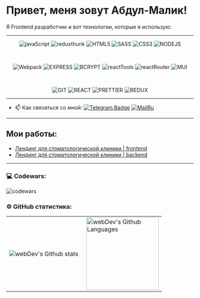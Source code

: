 # Привет, меня зовут Абдул-Малик!

Я Frontend разработчик и вот технологии, которые я использую:

---

<div align="center">

![javaScript](https://img.shields.io/badge/-javaScript-black?style=for-the-badge&logo=javaScript)
![reduxthunk](https://img.shields.io/badge/-REDUX_THUNK-670fbf?style=for-the-badge&logo=REDUX)
![HTML5](https://img.shields.io/badge/html5-%23E34F26.svg?style=for-the-badge&logo=html5&logoColor=white) 
![SASS](https://img.shields.io/badge/SASS-hotpink.svg?style=for-the-badge&logo=SASS&logoColor=white)
![CSS3](https://img.shields.io/badge/css3-%231572B6.svg?style=for-the-badge&logo=css3&logoColor=white)
![NODEJS](https://img.shields.io/badge/-NODEJS-white?style=for-the-badge&logo=node.js)

<br>

![Webpack](https://img.shields.io/badge/webpack-%238DD6F9.svg?style=for-the-badge&logo=webpack&logoColor=black) 
![EXPRESS](https://img.shields.io/badge/-EXPRESS-1f9602?style=for-the-badge&logo=EXPRESS)
![BCRYPT](https://img.shields.io/badge/-BCRYPT-black?style=for-the-badge&logo=BCRYPT)
![reactTools](https://img.shields.io/badge/-reactTools-670fbf?style=for-the-badge&logo=redux)
![reactRouter](https://img.shields.io/badge/-reactRouter-white?style=for-the-badge&logo=reactRouter)
![MUI](https://img.shields.io/badge/MUI-%230081CB.svg?style=for-the-badge&logo=material-ui&logoColor=white)

<br>

![GIT](https://img.shields.io/badge/-GIT-white?style=for-the-badge&logo=GIT)
![REACT](https://img.shields.io/badge/-REACT-262a2b?style=for-the-badge&logo=REACT)
![PRETTIER](https://img.shields.io/badge/-PRETTIER-262a2b?style=for-the-badge&logo=PRETTIER)
![REDUX](https://img.shields.io/badge/-REDUX-670fbf?style=for-the-badge&logo=REDUX)

</div>


---

- :mailbox: Как связаться со мной: [![Telegram Badge](https://img.shields.io/badge/-magoador-blue?style=flat&logo=Telegram&logoColor=white)](https://t.me/magoador) [![MailRu](https://img.shields.io/badge/Mail.Ru-magomedov951@mail.ru-blue?style=flat&logo=mail)]('mailto:magomedov951@mail.ru')

---

<h2>Мои работы:</h2>

- <a href='https://github.com/magoador/Hospital-front'>Лендинг для стоматологической клиники | frontend</a>
- <a href='https://github.com/magoador/Hospital-back'>Лендинг для стоматологической клиники | backend</a>

---

### 💻 Codewars:

![codewars](https://www.codewars.com/users/magoadors/badges/large)

### ⚙️ GitHub статистика:

<table>
  <tr>
    <td>
      <img align="left" src="http://github-readme-streak-stats.herokuapp.com?user=magoador&theme=dark&background=000000" alt="webDev's Github stats" />
    </td>
    <td>
      <img height="195px" align="right" alt="webDev's Github Languages" src="https://github-readme-stats-sigma-five.vercel.app/api/top-langs/?username=magoador&layout=compact&theme=vision-friendly-dark" />
    </td>
  </tr>
</table>
